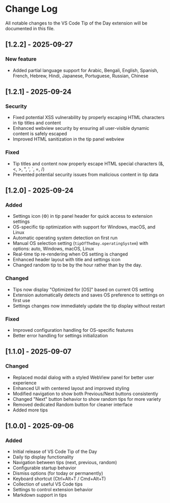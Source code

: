 # Change Log

All notable changes to the VS Code Tip of the Day extension will be documented in this file.

## [1.2.2] - 2025-09-27

### New feature
- Added partial language support for Arabic, Bengali, English, Spanish, French, Hebrew, Hindi, Japanese, Portuguese, Russian, Chinese

## [1.2.1] - 2025-09-24

### Security
- Fixed potential XSS vulnerability by properly escaping HTML characters in tip titles and content
- Enhanced webview security by ensuring all user-visible dynamic content is safely escaped
- Improved HTML sanitization in the tip panel webview

### Fixed
- Tip titles and content now properly escape HTML special characters (&, <, >, ", ', `, =, /)
- Prevented potential security issues from malicious content in tip data

## [1.2.0] - 2025-09-24

### Added
- Settings icon (⚙️) in tip panel header for quick access to extension settings
- OS-specific tip optimization with support for Windows, macOS, and Linux
- Automatic operating system detection on first run
- Manual OS selection setting (`tipOfTheDay.operatingSystem`) with options: auto, Windows, macOS, Linux
- Real-time tip re-rendering when OS setting is changed
- Enhanced header layout with title and settings icon
- Changed random tip to be by the hour rather than by the day.

### Changed
- Tips now display "Optimized for [OS]" based on current OS setting
- Extension automatically detects and saves OS preference to settings on first use
- Settings changes now immediately update the tip display without restart

### Fixed
- Improved configuration handling for OS-specific features
- Better error handling for settings initialization

## [1.1.0] - 2025-09-07

### Changed
- Replaced modal dialog with a styled WebView panel for better user experience
- Enhanced UI with centered layout and improved styling
- Modified navigation to show both Previous/Next buttons consistently
- Changed "Next" button behavior to show random tips for more variety
- Removed dedicated Random button for cleaner interface
- Added more tips

## [1.0.0] - 2025-09-06

### Added
- Initial release of VS Code Tip of the Day
- Daily tip display functionality
- Navigation between tips (next, previous, random)
- Configurable startup behavior
- Dismiss options (for today or permanently)
- Keyboard shortcut (Ctrl+Alt+T / Cmd+Alt+T)
- Collection of useful VS Code tips
- Settings to control extension behavior
- Markdown support in tips